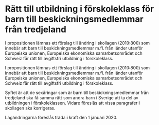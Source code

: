 # Rätt till utbildning i förskoleklass för barn till beskickningsmedlemmar från tredjeland

I propositionen lämnas ett förslag till ändring i skollagen (2010:800) som innebär att barn till beskickningsmedlemmar m.fl. från länder utanför Europeiska unionen, Europeiska ekonomiska samarbetsområdet och Schweiz får rätt till avgiftsfri utbildning i förskoleklass.

I propositionen lämnas ett förslag till ändring i skollagen (2010:800) som innebär att barn till beskickningsmedlemmar m.fl. från länder utanför Europeiska unionen, Europeiska ekonomiska samarbetsområdet och Schweiz får rätt till avgiftsfri utbildning i förskoleklass.

Syftet är att de sexåringar som är barn till beskickningsmedlemmar från tredjeland ska få samma rätt som andra barn i Sverige att ta del av utbildningen i förskoleklassen. Vidare föreslås att vissa paragrafer i skollagen ska korrigeras.

Lagändringarna föreslås träda i kraft den 1 januari 2020.
